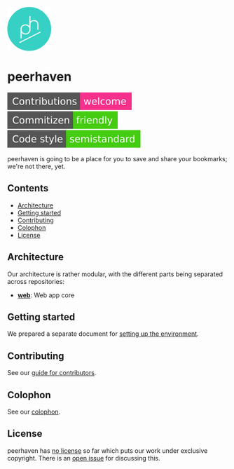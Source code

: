 [![peerhaven logo](img/ph-circle-white-green-transparent-100.png)](https://peerhaven.net/)

# peerhaven

[![Contributions welcome](img/contributions-welcome.svg)](CONTRIBUTING.md)
[![Commitizen friendly](img/commitizen-friendly.svg)](http://commitizen.github.io/cz-cli/)
[![Code style: semistandard](img/code-style-semistandard.svg)](https://github.com/Flet/semistandard)

peerhaven is going to be a place for you to save and share your bookmarks; we're not there, yet.

## Contents

- [Architecture](#architecture)
- [Getting started](#getting-started)
- [Contributing](#contributing)
- [Colophon](#colophon)
- [License](#license)

## Architecture

Our architecture is rather modular, with the different parts being separated across repositories:

- [**web**](https://github.com/peerhaven/web): Web app core

## Getting started

We prepared a separate document for [setting up the environment](SETUP.md).

## Contributing

See our [guide for contributors](CONTRIBUTING.md).

## Colophon

See our [colophon](COLOPHON.md).

## License

peerhaven has [no license](https://choosealicense.com/no-permission/) so far which puts our work under exclusive copyright.
There is an [open issue](https://github.com/peerhaven/peerhaven/issues/1) for discussing this.
